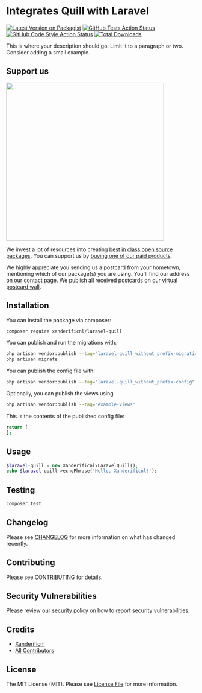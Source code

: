# Integrates Quill with Laravel

[![Latest Version on Packagist](https://img.shields.io/packagist/v/xanderificnl/laravel-quill.svg?style=flat-square)](https://packagist.org/packages/xanderificnl/laravel-quill)
[![GitHub Tests Action Status](https://img.shields.io/github/workflow/status/xanderificnl/laravel-quill/run-tests?label=tests)](https://github.com/xanderificnl/laravel-quill/actions?query=workflow%3Arun-tests+branch%3Amain)
[![GitHub Code Style Action Status](https://img.shields.io/github/workflow/status/xanderificnl/laravel-quill/Check%20&%20fix%20styling?label=code%20style)](https://github.com/xanderificnl/laravel-quill/actions?query=workflow%3A"Check+%26+fix+styling"+branch%3Amain)
[![Total Downloads](https://img.shields.io/packagist/dt/xanderificnl/laravel-quill.svg?style=flat-square)](https://packagist.org/packages/xanderificnl/laravel-quill)

This is where your description should go. Limit it to a paragraph or two. Consider adding a small example.

## Support us

[<img src="https://github-ads.s3.eu-central-1.amazonaws.com/laravel-quill.jpg?t=1" width="419px" />](https://spatie.be/github-ad-click/laravel-quill)

We invest a lot of resources into creating [best in class open source packages](https://spatie.be/open-source). You can support us by [buying one of our paid products](https://spatie.be/open-source/support-us).

We highly appreciate you sending us a postcard from your hometown, mentioning which of our package(s) you are using. You'll find our address on [our contact page](https://spatie.be/about-us). We publish all received postcards on [our virtual postcard wall](https://spatie.be/open-source/postcards).

## Installation

You can install the package via composer:

```bash
composer require xanderificnl/laravel-quill
```

You can publish and run the migrations with:

```bash
php artisan vendor:publish --tag="laravel-quill_without_prefix-migrations"
php artisan migrate
```

You can publish the config file with:
```bash
php artisan vendor:publish --tag="laravel-quill_without_prefix-config"
```

Optionally, you can publish the views using

```bash
php artisan vendor:publish --tag="example-views"
```

This is the contents of the published config file:

```php
return [
];
```

## Usage

```php
$laravel-quill = new Xanderificnl\LaravelQuill();
echo $laravel-quill->echoPhrase('Hello, Xanderificnl!');
```

## Testing

```bash
composer test
```

## Changelog

Please see [CHANGELOG](CHANGELOG.md) for more information on what has changed recently.

## Contributing

Please see [CONTRIBUTING](.github/CONTRIBUTING.md) for details.

## Security Vulnerabilities

Please review [our security policy](../../security/policy) on how to report security vulnerabilities.

## Credits

- [Xanderificnl](https://github.com/xanderificnl)
- [All Contributors](../../contributors)

## License

The MIT License (MIT). Please see [License File](LICENSE.md) for more information.
